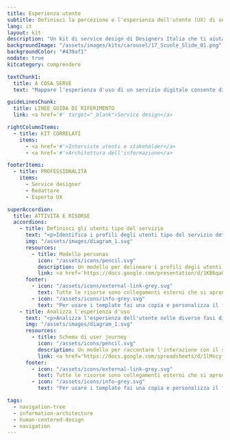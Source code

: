 ```yaml
---
title: Esperienza utente
subtitle: Definisci la percezione e l'esperienza dell'utente (UX) di un servizio digitale
lang: it
layout: kit
description: "Un kit di service design di Designers Italia che ti aiuta a definire l'esperienza d'uso di un servizio digitale"
backgroundImage: "/assets/images/kits/carousel/17_Scuole_Slide_01.png"
backgroundColor: "#439af1"
nodate: true
kitcategory: comprendere

textChunk1:
  title: A COSA SERVE
  text: "Mappare l'esperienza d'uso di un servizio digitale consente di vederlo attraverso gli occhi dell'utente: in questo modo è possibile riprogettare l'esperienza di fruizione in maniera più adeguata alle sue necessità. Allo stesso tempo, comprendere lo stato attuale di un servizio digitale è il punto di partenza fondamentale per poterlo migliorare. Il kit dedicato all'esperienza utente o user experience (UX) contiene gli strumenti necessari per aiutarti a mappare la UX di un servizio esistente (as is), ma puoi utilizzarlo anche per progettare la sua evoluzione (to be), mettendoti nei panni dell'utente attraverso strumenti quali i personas e gli user journey."

guideLinesChunk:
  title: LINEE GUIDA DI RIFERIMENTO
  link: <a href='#' target="_blank">Service design</a>

rightColumnItems:
  - title: KIT CORRELATI
    items:
      - <a href='#'>Interviste utenti e stakeholder</a>
      - <a href='#'>Architettura dell'informazione</a>

footerItems:
  - title: PROFESSIONALITÀ
    items:
      - Service designer
      - Redattore
      - Esperto UX

superAccordion:
  title: ATTIVITÀ E RISORSE
  accordions:
    - title: Definisci gli utenti tipo del servizio
      text: "<p>Identifica i profili degli utenti tipo del servizio dettagliando le loro caratteristiche rispetto all'uso del servizio e dei canali digitali, facendo emergere le loro esigenze e difficoltà rispetto all'esperienza attuale. Lo strumento dedicato di aiuta a narrare la loro situazione e il motivo che li spinge ad approcciarsi al servizio, descrivendoli in termini di comportamenti e preferenze rispetto alla fruizione del servizio e dei suoi touchpoint digitali.</p>"
      img: "/assets/images/diagram_1.svg"
      resources:
        - title: Modello personas
          icon: "/assets/icons/pencil.svg"
          description: Un modello per delineare i profili degli utenti tipo
          link: <a href='https://docs.google.com/presentation/d/1KB6qaOKfxM0eYS-yYGIKapPshlwI4wKcsr6vprTJ3i4/edit?usp=sharing'>Vai alla risorsa</a>
      footer:
        - icon: "/assets/icons/external-link-grey.svg"
          text: Tutte le risorse sono collegamenti esterni che si aprono in una nuova finestra.
        - icon: "/assets/icons/info-grey.svg"
          text: "Per usare i template fai una copia e personalizza il file: trovi le istruzioni nella prima pagina della risorsa."
    - title: Analizza l'esperienza d'uso
      text: "<p>Analizza l'esperienza dell'utente nelle diverse fasi di fruizione del servizio e le modalità d’interazione. Dettaglia le attività che l'utente svolge, gli attori coinvolti, i canali e touchpoint attraverso cui interagisce con il servizio digitale.</p>"
      img: "/assets/images/diagram_1.svg"
      resources:
        - title: Schema di user journey
          icon: "/assets/icons/pencil.svg"
          description: Un modello per raccontare l'interazione con il servizio digitale
          link: <a href='https://docs.google.com/spreadsheets/d/1lMncyfqxV-sIdfGcEyyFk16lIRCbNKD0tlcLVA2rl-M/edit?usp=sharing'>Vai alla risorsa</a>
      footer:
        - icon: "/assets/icons/external-link-grey.svg"
          text: Tutte le risorse sono collegamenti esterni che si aprono in una nuova finestra.
        - icon: "/assets/icons/info-grey.svg"
          text: "Per usare i template fai una copia e personalizza il file: trovi le istruzioni nella prima pagina della risorsa."

tags:
  - navigation-tree
  - information-architecture
  - human-centered-design
  - navigation
---
```

